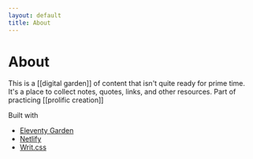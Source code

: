 ```yaml
---
layout: default
title: About
---
```

# About

This is a [[digital garden]] of content that isn't quite ready for prime time. It's a place to collect notes, quotes, links, and other resources. Part of practicing [[prolific creation]]

Built with
* [Eleventy Garden](https://github.com/binyamin/eleventy-garden)
* [Netlify](http://netlify.com/)
* [Writ.css](https://writ.cmcenroe.me/)